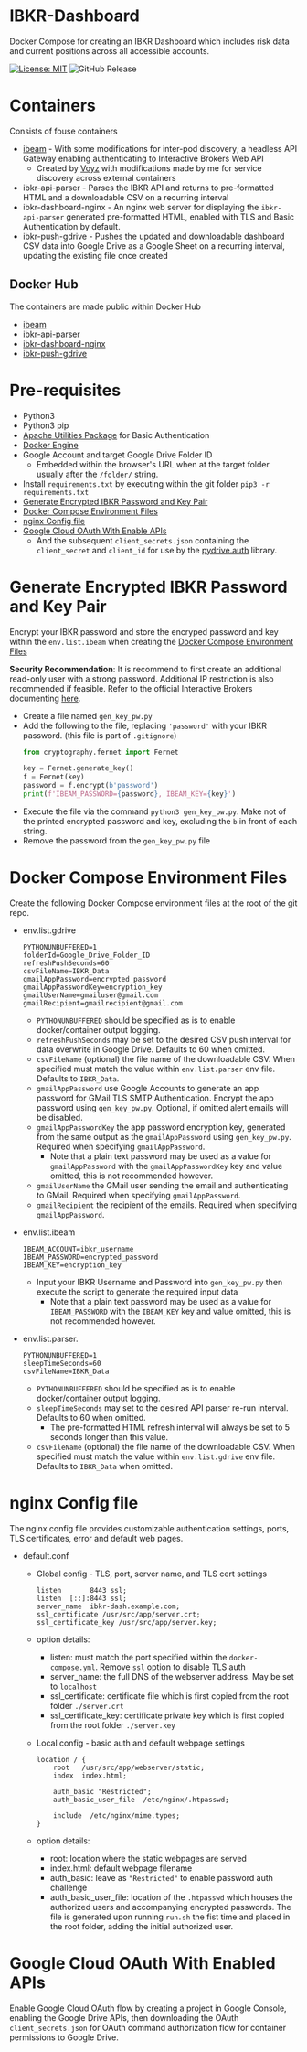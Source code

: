 # IBKR-Dashboard
Docker Compose for creating an IBKR Dashboard which includes risk data and current positions across all accessible accounts.

[![License: MIT](https://img.shields.io/badge/License-MIT-yellow.svg)](https://opensource.org/licenses/MIT) ![GitHub Release](https://img.shields.io/github/v/release/Adam-Lechnos/IBKR-Dashboard)
 

# Containers
Consists of fouse containers
* [ibeam](https://github.com/Voyz/ibeam) - With some modifications for inter-pod discovery; a headless API Gateway enabling authenticating to Interactive Brokers Web API
  * Created by [Voyz](https://github.com/Voyz) with modifications made by me for service discovery across external containers
* ibkr-api-parser - Parses the IBKR API and returns to pre-formatted HTML and a downloadable CSV on a recurring interval
* ibkr-dashboard-nginx - An nginx web server for displaying the `ibkr-api-parser` generated pre-formatted HTML, enabled with TLS and Basic Authentication by default.
* ibkr-push-gdrive - Pushes the updated and downloadable dashboard CSV data into Google Drive as a Google Sheet on a recurring interval, updating the existing file once created

## Docker Hub
The containers are made public within Docker Hub
* [ibeam](https://hub.docker.com/r/adamlechnos/ibeam)
* [ibkr-api-parser](https://hub.docker.com/r/adamlechnos/ibkr-create-website)
* [ibkr-dashboard-nginx](https://hub.docker.com/r/adamlechnos/ibkr-dashboard-nginx)
* [ibkr-push-gdrive](https://hub.docker.com/r/adamlechnos/ibkr-push-gdrive)

# Pre-requisites
* Python3
* Python3 pip
* [Apache Utilities Package](https://www.digitalocean.com/community/tutorials/how-to-set-up-password-authentication-with-apache-on-ubuntu-18-04-quickstart) for Basic Authentication
* [Docker Engine](https://docs.docker.com/engine/install/)
* Google Account and target Google Drive Folder ID
  * Embedded within the browser's URL when at the target folder usually after the `/folder/` string.
* Install `requirements.txt` by executing within the git folder `pip3 -r requirements.txt`
* [Generate Encrypted IBKR Password and Key Pair](#generate-encrypted-ibkr-password-and-key-pair)
* [Docker Compose Environment Files](#docker-compose-environment-files)
* [nginx Config file](#nginx-config-file)
* [Google Cloud OAuth With Enable APIs](#google-cloud-oauth-with-enabled-apis)
  * And the subsequent `client_secrets.json` containing the `client_secret` and `client_id` for use by the [pydrive.auth](https://pythonhosted.org/PyDrive/oauth.html) library.

# Generate Encrypted IBKR Password and Key Pair
Encrypt your IBKR password and store the encryped password and key within the `env.list.ibeam` when creating the [Docker Compose Environment Files](#docker-compose-environment-files)

**Security Recommendation**: It is recommend to first create an additional read-only user with a strong password. Additional IP restriction is also recommended if feasible. Refer to the official Interactive Brokers documenting [here](https://www.ibkrguides.com/clientportal/uar/addingauser.htm).

* Create a file named `gen_key_pw.py`
* Add the following to the file, replacing `'password'` with your IBKR password. (this file is part of `.gitignore`)
  ``` python
  from cryptography.fernet import Fernet

  key = Fernet.generate_key()
  f = Fernet(key)
  password = f.encrypt(b'password')
  print(f'IBEAM_PASSWORD={password}, IBEAM_KEY={key}')
  ```
* Execute the file via the command `python3 gen_key_pw.py`. Make not of the printed encrypted password and key, excluding the `b` in front of each string.
* Remove the password from the `gen_key_pw.py` file

# Docker Compose Environment Files
Create the following Docker Compose environment files at the root of the git repo.

* env.list.gdrive
  ```
  PYTHONUNBUFFERED=1
  folderId=Google_Drive_Folder_ID
  refreshPushSeconds=60
  csvFileName=IBKR_Data
  gmailAppPassword=encrypted_password
  gmailAppPasswordKey=encryption_key
  gmailUserName=gmailuser@gmail.com
  gmailRecipient=gmailrecipient@gmail.com

  ```
  * `PYTHONUNBUFFERED` should be specified as is to enable docker/container output logging.
  * `refreshPushSeconds` may be set to the desired CSV push interval for data overwrite in Google Drive. Defaults to 60 when omitted.
  * `csvFileName` (optional) the file name of the downloadable CSV. When specified must match the value within `env.list.parser` env file. Defaults to `IBKR_Data`.
  * `gmailAppPassword` use Google Accounts to generate an app password for GMail TLS SMTP Authentication. Encrypt the app password using `gen_key_pw.py`. Optional, if omitted alert emails will be disabled.
  * `gmailAppPasswordKey` the app password encryption key, generated from the same output as the `gmailAppPassword` using `gen_key_pw.py`. Required when specifying `gmailAppPassword`.
    * Note that a plain text password may be used as a value for `gmailAppPassword` with the `gmailAppPasswordKey` key and value omitted, this is not recommended however.
  * `gmailUserName` the GMail user sending the email and authenticating to GMail. Required when specifying `gmailAppPassword`.
  * `gmailRecipient` the recipient of the emails. Required when specifying `gmailAppPassword`.

* env.list.ibeam
  ```
  IBEAM_ACCOUNT=ibkr_username
  IBEAM_PASSWORD=encrypted_password
  IBEAM_KEY=encryption_key
  ```
  * Input your IBKR Username and Password into `gen_key_pw.py` then execute the script to generate the required input data
    * Note that a plain text password may be used as a value for `IBEAM_PASSWORD` with the `IBEAM_KEY` key and value omitted, this is not recommended however.
    
* env.list.parser.
  ```
  PYTHONUNBUFFERED=1
  sleepTimeSeconds=60
  csvFileName=IBKR_Data
  ```
  * `PYTHONUNBUFFERED` should be specified as is to enable docker/container output logging.
  * `sleepTimeSeconds` may set to the desired API parser re-run interval. Defaults to 60 when omitted.
    * The pre-formatted HTML refresh interval will always be set to 5 seconds longer than this value.
  * `csvFileName` (optional) the file name of the downloadable CSV. When specified must match the value within `env.list.gdrive` env file. Defaults to `IBKR_Data` when omitted.
<!-- * env.list.dashboard
  ```
  PYTHONUNBUFFERED=1
  useTLS=no
  webPort=8443
  flaskDebug=False
  ```
  * `PYTHONUNBUFFERED` should be specified as is to enable docker/container output logging.
  * `useTLS` may set to `yes` for enabling TLS. Place the key and certificate files within the root of the git repo with file names `server.key` and gh r`server.crt` respectively.
    * Uncomment the `docker-compose.yml` under the commented line `# Uncomment below to specify TLS cert/key files`.
  * `webPort` may set to any other port. Change the port number in `docker-compose.yml` to the same value as the new webPort number under the `ibkr-dashboard` service.
  * `flaskDebug` set the debug mode to. Defaults to False if omitted. -->

# nginx Config file
The nginx config file provides customizable authentication settings, ports, TLS certificates, error and default web pages.

* default.conf
  * Global config - TLS, port, server name, and TLS cert settings
    ```
    listen       8443 ssl;
    listen  [::]:8443 ssl;
    server_name  ibkr-dash.example.com;
    ssl_certificate /usr/src/app/server.crt;
    ssl_certificate_key /usr/src/app/server.key;
    ```
  * option details:
    * listen: must match the port specified within the `docker-compose.yml`. Remove `ssl` option to disable TLS auth
    * server_name: the full DNS of the webserver address. May be set to `localhost`
    * ssl_certificate: certificate file which is first copied from the root folder `./server.crt`
    * ssl_certificate_key: certificate private key which is first copied from the root folder `./server.key`

  * Local config - basic auth and default webpage settings
    ```
    location / {
        root   /usr/src/app/webserver/static;
        index  index.html;

        auth_basic "Restricted";
        auth_basic_user_file  /etc/nginx/.htpasswd;

        include  /etc/nginx/mime.types;
    }
    ```
  * option details:
    * root: location where the static webpages are served
    * index.html: default webpage filename
    * auth_basic: leave as `"Restricted"` to enable password auth challenge
    * auth_basic_user_file: location of the `.htpasswd` which houses the authorized users and accompanying encrypted passwords. The file is generated upon running `run.sh` the fist time and placed in the root folder, adding the initial authorized user.

# Google Cloud OAuth With Enabled APIs
Enable Google Cloud OAuth flow by creating a project in Google Console, enabling the Google Drive APIs, then downloading the OAuth `client_secrets.json` for OAuth command authorization flow for container permissions to Google Drive.